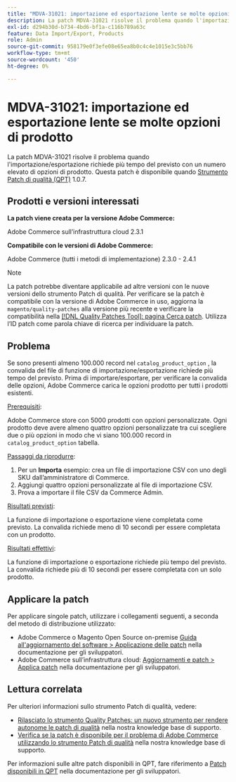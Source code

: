 ```yaml
---
title: "MDVA-31021: importazione ed esportazione lente se molte opzioni di prodotto"
description: La patch MDVA-31021 risolve il problema quando l'importazione/esportazione richiede più tempo del previsto con un numero elevato di opzioni di prodotto. Questa patch è disponibile quando è installato [Quality Patches Tool (QPT)](/help/announcements/adobe-commerce-announcements/magento-quality-patches-released-new-tool-to-self-serve-quality-patches.md) 1.0.7.
exl-id: d294b30d-b734-4bd6-bf1a-c116b789a63c
feature: Data Import/Export, Products
role: Admin
source-git-commit: 958179e0f3efe08e65ea8b0c4c4e1015e3c5bb76
workflow-type: tm+mt
source-wordcount: '450'
ht-degree: 0%

---
```


# MDVA-31021: importazione ed esportazione lente se molte opzioni di prodotto

La patch MDVA-31021 risolve il problema quando l&#39;importazione/esportazione richiede più tempo del previsto con un numero elevato di opzioni di prodotto. Questa patch è disponibile quando [Strumento Patch di qualità (QPT)](/help/announcements/adobe-commerce-announcements/magento-quality-patches-released-new-tool-to-self-serve-quality-patches.md) 1.0.7.

## Prodotti e versioni interessati

**La patch viene creata per la versione Adobe Commerce:**

Adobe Commerce sull’infrastruttura cloud 2.3.1

**Compatibile con le versioni di Adobe Commerce:**

Adobe Commerce (tutti i metodi di implementazione) 2.3.0 - 2.4.1

>[!NOTE]
>
>La patch potrebbe diventare applicabile ad altre versioni con le nuove versioni dello strumento Patch di qualità. Per verificare se la patch è compatibile con la versione di Adobe Commerce in uso, aggiorna la `magento/quality-patches` alla versione più recente e verificare la compatibilità nella [[!DNL Quality Patches Tool]: pagina Cerca patch](https://devdocs.magento.com/quality-patches/tool.html#patch-grid). Utilizza l’ID patch come parola chiave di ricerca per individuare la patch.

## Problema

Se sono presenti almeno 100.000 record nel `catalog_product_option` , la convalida del file di funzione di importazione/esportazione richiede più tempo del previsto. Prima di importare/esportare, per verificare la convalida delle opzioni, Adobe Commerce carica le opzioni prodotto per tutti i prodotti esistenti.

<u>Prerequisiti</u>:

Adobe Commerce store con 5000 prodotti con opzioni personalizzate. Ogni prodotto deve avere almeno quattro opzioni personalizzate tra cui scegliere due o più opzioni in modo che vi siano 100.000 record in `catalog_product_option` tabella.

<u>Passaggi da riprodurre</u>:

1. Per un **Importa** esempio: crea un file di importazione CSV con uno degli SKU dall’amministratore di Commerce.
1. Aggiungi quattro opzioni personalizzate al file di importazione CSV.
1. Prova a importare il file CSV da Commerce Admin.

<u>Risultati previsti</u>:

La funzione di importazione o esportazione viene completata come previsto. La convalida richiede meno di 10 secondi per essere completata con un prodotto.

<u>Risultati effettivi</u>:

La funzione di importazione o esportazione richiede più tempo del previsto. La convalida richiede più di 10 secondi per essere completata con un solo prodotto.

## Applicare la patch

Per applicare singole patch, utilizzare i collegamenti seguenti, a seconda del metodo di distribuzione utilizzato:

* Adobe Commerce o Magento Open Source on-premise [Guida all&#39;aggiornamento del software > Applicazione delle patch](https://devdocs.magento.com/guides/v2.4/comp-mgr/patching/mqp.html) nella documentazione per gli sviluppatori.
* Adobe Commerce sull’infrastruttura cloud: [Aggiornamenti e patch > Applica patch](https://devdocs.magento.com/cloud/project/project-patch.html) nella documentazione per gli sviluppatori.

## Lettura correlata

Per ulteriori informazioni sullo strumento Patch di qualità, vedere:

* [Rilasciato lo strumento Quality Patches: un nuovo strumento per rendere autonome le patch di qualità](/help/announcements/adobe-commerce-announcements/magento-quality-patches-released-new-tool-to-self-serve-quality-patches.md) nella nostra knowledge base di supporto.
* [Verifica se la patch è disponibile per il problema di Adobe Commerce utilizzando lo strumento Patch di qualità](/help/support-tools/patches-available-in-qpt-tool/check-patch-for-magento-issue-with-magento-quality-patches.md) nella nostra knowledge base di supporto.

Per informazioni sulle altre patch disponibili in QPT, fare riferimento a [Patch disponibili in QPT](https://devdocs.magento.com/quality-patches/tool.html#patch-grid) nella documentazione per gli sviluppatori.
